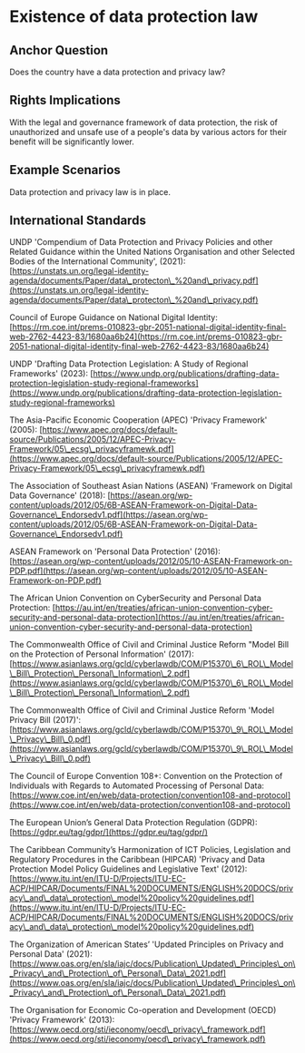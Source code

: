 # Existence of data protection law

## Anchor Question

Does the country have a data protection and privacy law?

## Rights Implications

With the legal and governance framework of data protection, the risk of unauthorized and unsafe use of a people's data by various actors for their benefit will be significantly lower.

## Example Scenarios

Data protection and privacy law is in place.

## International Standards

UNDP 'Compendium of Data Protection and Privacy Policies and other Related Guidance within the United Nations Organisation and other Selected Bodies of the International Community', (2021): [https://unstats.un.org/legal-identity-agenda/documents/Paper/data\_protecton\_%20and\_privacy.pdf](https://unstats.un.org/legal-identity-agenda/documents/Paper/data\_protecton\_%20and\_privacy.pdf)

Council of Europe Guidance on National Digital Identity: [https://rm.coe.int/prems-010823-gbr-2051-national-digital-identity-final-web-2762-4423-83/1680aa6b24](https://rm.coe.int/prems-010823-gbr-2051-national-digital-identity-final-web-2762-4423-83/1680aa6b24)

UNDP 'Drafting Data Protection Legislation: A Study of Regional Frameworks' (2023): [https://www.undp.org/publications/drafting-data-protection-legislation-study-regional-frameworks](https://www.undp.org/publications/drafting-data-protection-legislation-study-regional-frameworks)

The Asia-Pacific Economic Cooperation (APEC) 'Privacy Framework' (2005): [https://www.apec.org/docs/default-source/Publications/2005/12/APEC-Privacy-Framework/05\_ecsg\_privacyframewk.pdf](https://www.apec.org/docs/default-source/Publications/2005/12/APEC-Privacy-Framework/05\_ecsg\_privacyframewk.pdf)

The Association of Southeast Asian Nations (ASEAN) 'Framework on Digital Data Governance' (2018): [https://asean.org/wp-content/uploads/2012/05/6B-ASEAN-Framework-on-Digital-Data-Governance\_Endorsedv1.pdf](https://asean.org/wp-content/uploads/2012/05/6B-ASEAN-Framework-on-Digital-Data-Governance\_Endorsedv1.pdf)

ASEAN Framework on 'Personal Data Protection' (2016): [https://asean.org/wp-content/uploads/2012/05/10-ASEAN-Framework-on-PDP.pdf](https://asean.org/wp-content/uploads/2012/05/10-ASEAN-Framework-on-PDP.pdf)

The African Union Convention on CyberSecurity and Personal Data Protection: [https://au.int/en/treaties/african-union-convention-cyber-security-and-personal-data-protection](https://au.int/en/treaties/african-union-convention-cyber-security-and-personal-data-protection)

The Commonwealth Office of Civil and Criminal Justice Reform "Model Bill on the Protection of Personal Information' (2017): [https://www.asianlaws.org/gcld/cyberlawdb/COM/P15370\_6\_ROL\_Model\_Bill\_Protection\_Personal\_Information\_2.pdf](https://www.asianlaws.org/gcld/cyberlawdb/COM/P15370\_6\_ROL\_Model\_Bill\_Protection\_Personal\_Information\_2.pdf)

The Commonwealth Office of Civil and Criminal Justice Reform 'Model Privacy Bill (2017)': [https://www.asianlaws.org/gcld/cyberlawdb/COM/P15370\_9\_ROL\_Model\_Privacy\_Bill\_0.pdf](https://www.asianlaws.org/gcld/cyberlawdb/COM/P15370\_9\_ROL\_Model\_Privacy\_Bill\_0.pdf)

The Council of Europe Convention 108+: Convention on the Protection of Individuals with Regards to Automated Processing of Personal Data: [https://www.coe.int/en/web/data-protection/convention108-and-protocol](https://www.coe.int/en/web/data-protection/convention108-and-protocol)

The European Union’s General Data Protection Regulation (GDPR): [https://gdpr.eu/tag/gdpr/](https://gdpr.eu/tag/gdpr/)

The Caribbean Community’s Harmonization of ICT Policies, Legislation and Regulatory Procedures in the Caribbean (HIPCAR) 'Privacy and Data Protection Model Policy Guidelines and Legislative Text' (2012): [https://www.itu.int/en/ITU-D/Projects/ITU-EC-ACP/HIPCAR/Documents/FINAL%20DOCUMENTS/ENGLISH%20DOCS/privacy\_and\_data\_protection\_model%20policy%20guidelines.pdf](https://www.itu.int/en/ITU-D/Projects/ITU-EC-ACP/HIPCAR/Documents/FINAL%20DOCUMENTS/ENGLISH%20DOCS/privacy\_and\_data\_protection\_model%20policy%20guidelines.pdf)

The Organization of American States’ 'Updated Principles on Privacy and Personal Data' (2021): [https://www.oas.org/en/sla/iajc/docs/Publication\_Updated\_Principles\_on\_Privacy\_and\_Protection\_of\_Personal\_Data\_2021.pdf](https://www.oas.org/en/sla/iajc/docs/Publication\_Updated\_Principles\_on\_Privacy\_and\_Protection\_of\_Personal\_Data\_2021.pdf)

The Organisation for Economic Co-operation and Development (OECD) 'Privacy Framework' (2013): [https://www.oecd.org/sti/ieconomy/oecd\_privacy\_framework.pdf](https://www.oecd.org/sti/ieconomy/oecd\_privacy\_framework.pdf)

